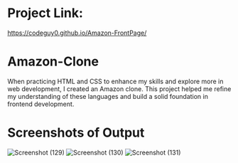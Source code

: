 # Project Link:
https://codeguy0.github.io/Amazon-FrontPage/

# Amazon-Clone
When practicing HTML and CSS to enhance my skills and explore more in web development, I created an Amazon clone. This project helped me refine my understanding of these languages and build a solid foundation in frontend development.

# Screenshots of Output
![Screenshot (129)](https://github.com/CodeGuy0/Amazon-Clone/assets/125690497/e5df2e2a-2818-4f68-a0aa-4121943e5e5b)
![Screenshot (130)](https://github.com/CodeGuy0/Amazon-Clone/assets/125690497/37521885-d6f7-4bfd-91bc-a076263226de)
![Screenshot (131)](https://github.com/CodeGuy0/Amazon-Clone/assets/125690497/38ad9752-2530-46dc-8104-d25aa052178e)

